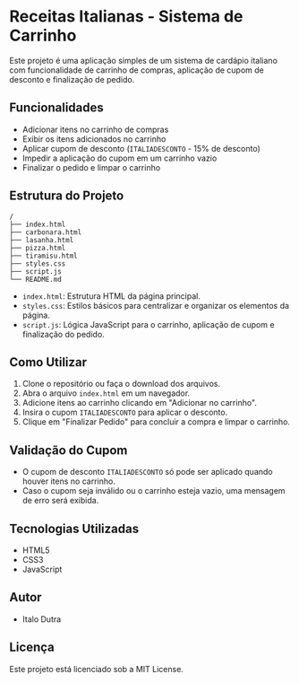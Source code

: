 # Receitas Italianas - Sistema de Carrinho

Este projeto é uma aplicação simples de um sistema de cardápio italiano com funcionalidade de carrinho de compras, aplicação de cupom de desconto e finalização de pedido.

## Funcionalidades
- Adicionar itens no carrinho de compras
- Exibir os itens adicionados no carrinho
- Aplicar cupom de desconto (`ITALIADESCONTO` - 15% de desconto)
- Impedir a aplicação do cupom em um carrinho vazio
- Finalizar o pedido e limpar o carrinho

## Estrutura do Projeto
```
/
├── index.html
├── carbonara.html
├── lasanha.html
├── pizza.html
├── tiramisu.html
├── styles.css
├── script.js
└── README.md
```

- `index.html`: Estrutura HTML da página principal.
- `styles.css`: Estilos básicos para centralizar e organizar os elementos da página.
- `script.js`: Lógica JavaScript para o carrinho, aplicação de cupom e finalização do pedido.

## Como Utilizar
1. Clone o repositório ou faça o download dos arquivos.
2. Abra o arquivo `index.html` em um navegador.
3. Adicione itens ao carrinho clicando em "Adicionar no carrinho".
4. Insira o cupom `ITALIADESCONTO` para aplicar o desconto.
5. Clique em "Finalizar Pedido" para concluir a compra e limpar o carrinho.

## Validação do Cupom
- O cupom de desconto `ITALIADESCONTO` só pode ser aplicado quando houver itens no carrinho.
- Caso o cupom seja inválido ou o carrinho esteja vazio, uma mensagem de erro será exibida.

## Tecnologias Utilizadas
- HTML5
- CSS3
- JavaScript

## Autor
- Italo Dutra

## Licença
Este projeto está licenciado sob a MIT License.
